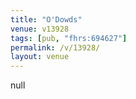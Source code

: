 ```yaml
---
title: "O'Dowds"
venue: v13928
tags: [pub, "fhrs:694627"]
permalink: /v/13928/
layout: venue
---
```

null